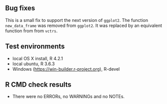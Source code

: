 ## Bug fixes
This is a small fix to support the next version of `ggplot2`.
The function `new_data_frame` was removed from `ggplot2`. It was replaced by an equivalent function 
from from `vctrs`.

## Test environments
* local OS X install, R 4.2.1
* local ubuntu, R 3.6.3
* Windows (https://win-builder.r-project.org), R-devel

## R CMD check results

* There were no ERRORs, no WARNINGs and no NOTEs.
